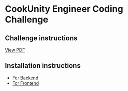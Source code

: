 # CookUnity Engineer Coding Challenge

## Challenge instructions

[View PDF](Engineer_Coding_Challenge.pdf)

## Installation instructions

- [For Backend](https://github.com/JulianCazaux/cu-challenge/tree/main/backend)
- [For Frontend](https://github.com/JulianCazaux/cu-challenge/tree/main/frontend)


